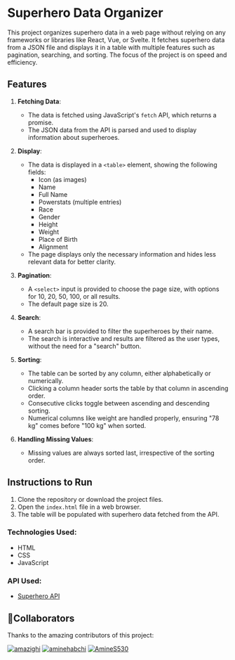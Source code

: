 
# Superhero Data Organizer

This project organizes superhero data in a web page without relying on any frameworks or libraries like React, Vue, or Svelte. It fetches superhero data from a JSON file and displays it in a table with multiple features such as pagination, searching, and sorting. The focus of the project is on speed and efficiency.

## Features

1. **Fetching Data**: 
   - The data is fetched using JavaScript's `fetch` API, which returns a promise. 
   - The JSON data from the API is parsed and used to display information about superheroes.

2. **Display**: 
   - The data is displayed in a `<table>` element, showing the following fields:
     - Icon (as images)
     - Name
     - Full Name
     - Powerstats (multiple entries)
     - Race
     - Gender
     - Height
     - Weight
     - Place of Birth
     - Alignment
   - The page displays only the necessary information and hides less relevant data for better clarity.

3. **Pagination**:
   - A `<select>` input is provided to choose the page size, with options for 10, 20, 50, 100, or all results.
   - The default page size is 20.

4. **Search**:
   - A search bar is provided to filter the superheroes by their name. 
   - The search is interactive and results are filtered as the user types, without the need for a "search" button.

5. **Sorting**:
   - The table can be sorted by any column, either alphabetically or numerically.
   - Clicking a column header sorts the table by that column in ascending order.
   - Consecutive clicks toggle between ascending and descending sorting.
   - Numerical columns like weight are handled properly, ensuring "78 kg" comes before "100 kg" when sorted.

6. **Handling Missing Values**:
   - Missing values are always sorted last, irrespective of the sorting order.

## Instructions to Run

1. Clone the repository or download the project files.
2. Open the `index.html` file in a web browser.
3. The table will be populated with superhero data fetched from the API.

### Technologies Used:
- HTML
- CSS
- JavaScript

### API Used:
- [Superhero API](https://rawcdn.githack.com/akabab/superhero-api/0.2.0/api/all.json)



## 🚀Collaborators

   Thanks to the amazing contributors of this project:

 [![amazighi](https://github.com/amazighii.png?size=70)](https://github.com/amazighii)
[![aminehabchi](https://github.com/aminehabchi.png?size=70)](https://github.com/aminehabchi)
[![AmineS530](https://github.com/AmineS530.png?size=70)](https://github.com/AmineS530)

#


